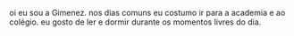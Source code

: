 oi eu sou a Gimenez.
nos dias comuns eu costumo ir para a academia e ao colégio. 
eu gosto de ler e dormir durante os momentos livres do dia.
